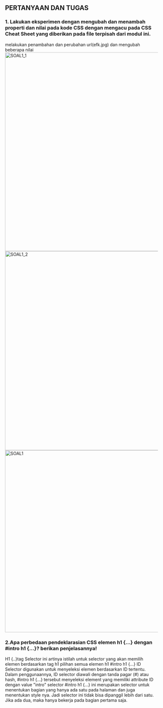 <!DOCTYPE html>
<html>
<head>
</head>
<body>

</body>
</html>
<h2>PERTANYAAN DAN TUGAS</h2>

<h3>1. Lakukan eksperimen dengan mengubah dan menambah properti dan nilai pada kode CSS dengan mengacu pada CSS Cheat Sheet yang diberikan pada file terpisah dari modul ini.</h3>
<p>melakukan penambahan dan perubahan url(efk.jpg) dan mengubah beberapa nilai 
<img width="655" alt="SOAL1_1" src="https://user-images.githubusercontent.com/81312138/113503124-08abbc80-955a-11eb-8f14-98820807a2b8.PNG">
<img width="656" alt="SOAL1_2" src="https://user-images.githubusercontent.com/81312138/113503129-0ba6ad00-955a-11eb-8c45-f2cde2714c3c.PNG">
<img width="600" alt="SOAL1" src="https://user-images.githubusercontent.com/81312138/113502252-49ed9d80-9555-11eb-83d7-a925c094a7eb.PNG"></P>
<h3>2.Apa perbedaan pendeklarasian CSS elemen h1 {...} dengan #intro h1 {...}? berikan 
penjelasannya!</h3>
<p>H1 {..}tag Selector ini   artinya istilah untuk selector yang akan memilih elemen berdasarkan tag h1 pilihan semua elemen h1  
#intro h1 {...} ID Selector digunakan untuk menyeleksi elemen berdasarkan ID tertentu. Dalam penggunaannya, ID selector diawali dengan tanda pagar (#) atau hash, #intro h1 {...} tersebut menyeleksi element yang memiliki attribute ID dengan value "intro" 
selector #intro h1 {...} ini merupakan selector untuk menentukan bagian yang hanya ada satu pada halaman dan juga menentukan style nya. Jadi selector ini tidak bisa dipanggil lebih dari satu. Jika ada dua, maka hanya bekerja pada bagian pertama saja.
</p>

